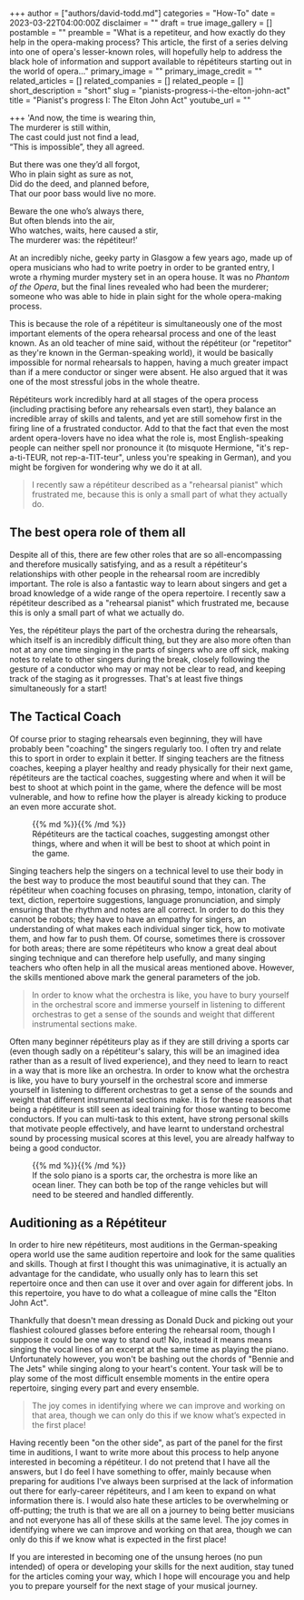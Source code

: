 +++
author = ["authors/david-todd.md"]
categories = "How-To"
date = 2023-03-22T04:00:00Z
disclaimer = ""
draft = true
image_gallery = []
postamble = ""
preamble = "What is a repetiteur, and how exactly do they help in the opera-making process? This article, the first of a series delving into one of opera's lesser-known roles, will hopefully help to address the black hole of information and support available to répétiteurs starting out in the world of opera…"
primary_image = ""
primary_image_credit = ""
related_articles = []
related_companies = []
related_people = []
short_description = "short"
slug = "pianists-progress-i-the-elton-john-act"
title = "Pianist's progress I: The Elton John Act"
youtube_url = ""

+++
'And now, the time is wearing thin,  
The murderer is still within,   
The cast could just not find a lead,   
“This is impossible”, they all agreed.

But there was one they’d all forgot,   
Who in plain sight as sure as not,   
Did do the deed, and planned before,   
That our poor bass would live no more.

Beware the one who’s always there,   
But often blends into the air,  
Who watches, waits, here caused a stir,   
The murderer was: the répétiteur!’

At an incredibly niche, geeky party in Glasgow a few years ago, made up of opera musicians who had to write poetry in order to be granted entry, I wrote a rhyming murder mystery set in an opera house. It was no _Phantom of the Opera_, but the final lines revealed who had been the murderer; someone who was able to hide in plain sight for the whole opera-making process.

This is because the role of a répétiteur is simultaneously one of the most important elements of the opera rehearsal process and one of the least known. As an old teacher of mine said, without the répétiteur (or "repetitor" as they're known in the German-speaking world), it would be basically impossible for normal rehearsals to happen, having a much greater impact than if a mere conductor or singer were absent. He also argued that it was one of the most stressful jobs in the whole theatre.

Répétiteurs work incredibly hard at all stages of the opera process (including practising before any rehearsals even start), they balance an incredible array of skills and talents, and yet are still somehow first in the firing line of a frustrated conductor. Add to that the fact that even the most ardent opera-lovers have no idea what the role is, most English-speaking people can neither spell nor pronounce it (to misquote Hermione, "it's rep-a-ti-TEUR, not rep-a-TIT-teur", unless you're speaking in German), and you might be forgiven for wondering why we do it at all.

> I recently saw a répétiteur described as a "rehearsal pianist" which frustrated me, because this is only a small part of what they actually do.

## The best opera role of them all

Despite all of this, there are few other roles that are so all-encompassing and therefore musically satisfying, and as a result a répétiteur's relationships with other people in the rehearsal room are incredibly important. The role is also a fantastic way to learn about singers and get a broad knowledge of a wide range of the opera repertoire. I recently saw a répétiteur described as a "rehearsal pianist" which frustrated me, because this is only a small part of what we actually do.

Yes, the répétiteur plays the part of the orchestra during the rehearsals, which itself is an incredibly difficult thing, but they are also more often than not at any one time singing in the parts of singers who are off sick, making notes to relate to other singers during the break, closely following the gesture of a conductor who may or may not be clear to read, and keeping track of the staging as it progresses. That's at least five things simultaneously for a start!

## The Tactical Coach

Of course prior to staging rehearsals even beginning, they will have probably been "coaching" the singers regularly too. I often try and relate this to sport in order to explain it better. If singing teachers are the fitness coaches, keeping a player healthy and ready physically for their next game, répétiteurs are the tactical coaches, suggesting where and when it will be best to shoot at which point in the game, where the defence will be most vulnerable, and how to refine how the player is already kicking to produce an even more accurate shot.

<figure data-type="image">{{% md %}}{{% /md %}}

<figcaption>Répétiteurs are the tactical coaches, suggesting amongst other things, where and when it will be best to shoot at which point in the game.</figcaption>  
</figure>

Singing teachers help the singers on a technical level to use their body in the best way to produce the most beautiful sound that they can. The répétiteur when coaching focuses on phrasing, tempo, intonation, clarity of text, diction, repertoire suggestions, language pronunciation, and simply ensuring that the rhythm and notes are all correct. In order to do this they cannot be robots; they have to have an empathy for singers, an understanding of what makes each individual singer tick, how to motivate them, and how far to push them. Of course, sometimes there is crossover for both areas; there are some répétiteurs who know a great deal about singing technique and can therefore help usefully, and many singing teachers who often help in all the musical areas mentioned above. However, the skills mentioned above mark the general parameters of the job.

> In order to know what the orchestra is like, you have to bury yourself in the orchestral score and immerse yourself in listening to different orchestras to get a sense of the sounds and weight that different instrumental sections make.

Often many beginner répétiteurs play as if they are still driving a sports car (even though sadly on a répétiteur's salary, this will be an imagined idea rather than as a result of lived experience), and they need to learn to react in a way that is more like an orchestra. In order to know what the orchestra is like, you have to bury yourself in the orchestral score and immerse yourself in listening to different orchestras to get a sense of the sounds and weight that different instrumental sections make. It is for these reasons that being a répétiteur is still seen as ideal training for those wanting to become conductors. If you can multi-task to this extent, have strong personal skills that motivate people effectively, and have learnt to understand orchestral sound by processing musical scores at this level, you are already halfway to being a good conductor.

<figure data-type="image">{{% md %}}{{% /md %}}

<figcaption>If the solo piano is a sports car, the orchestra is more like an ocean liner. They can both be top of the range vehicles but will need to be steered and handled differently.</figcaption></figure>

## Auditioning as a Répétiteur

In order to hire new répétiteurs, most auditions in the German-speaking opera world use the same audition repertoire and look for the same qualities and skills. Though at first I thought this was unimaginative, it is actually an advantage for the candidate, who usually only has to learn this set repertoire once and then can use it over and over again for different jobs. In this repertoire, you have to do what a colleague of mine calls the "Elton John Act". 

Thankfully that doesn't mean dressing as Donald Duck and picking out your flashiest coloured glasses before entering the rehearsal room, though I suppose it could be one way to stand out! No, instead it means means singing the vocal lines of an excerpt at the same time as playing the piano. Unfortunately however, you won't be bashing out the chords of "Bennie and The Jets" while singing along to your heart's content. Your task will be to play some of the most difficult ensemble moments in the entire opera repertoire, singing every part and every ensemble.  

> The joy comes in identifying where we can improve and working on that area, though we can only do this if we know what’s expected in the first place!

Having recently been "on the other side", as part of the panel for the first time in auditions, I want to write more about this process to help anyone interested in becoming a répétiteur. I do not pretend that I have all the answers, but I do feel I have something to offer, mainly because when preparing for auditions I've always been surprised at the lack of information out there for early-career répétiteurs, and I am keen to expand on what information there is. I would also hate these articles to be overwhelming or off-putting; the truth is that we are all on a journey to being better musicians and not everyone has all of these skills at the same level. The joy comes in identifying where we can improve and working on that area, though we can only do this if we know what is expected in the first place! 

If you are interested in becoming one of the unsung heroes (no pun intended) of opera or developing your skills for the next audition, stay tuned for the articles coming your way, which I hope will encourage you and help you to prepare yourself for the next stage of your musical journey.